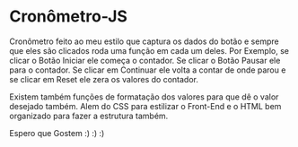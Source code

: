 # Cronômetro-JS

Cronômetro feito ao meu estilo que captura os dados do botão e sempre que eles são clicados roda uma função em cada um deles. Por Exemplo, se clicar o Botão Iniciar ele começa o contador. Se clicar o Botão Pausar ele para o contador. Se clicar em Continuar ele volta a contar de onde parou e se clicar em Reset ele zera os valores do contador.

Existem também funções de formatação dos valores para que dê o valor desejado também. Alem do CSS para estilizar o Front-End e o HTML bem organizado para fazer a estrutura também.

Espero que Gostem :) :) :)
